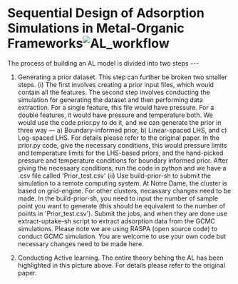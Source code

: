 # Sequential Design of Adsorption Simulations in Metal-Organic Frameworks![AL_workflow](https://user-images.githubusercontent.com/36941306/133353572-0bbcdaf5-3d7f-463a-9973-d8b935d89132.png)
The process of building an AL model is divided into two steps ---
1. Generating a prior dataset. 
This step can further be broken two smaller steps.
  (i) The first involves creating a prior input files, which would contain all the features. The second step involves conducting the simulation for generating the dataset and then performing data extraction. For a single feature, this file would have pressure.
For a double features, it would have pressure and temperature both.
  We would use the code prior.py to do it, and we can generate the prior in three way — a) Boundary-informed prior, b) Linear-spaced LHS, and c) Log-spaced LHS. For details please refer to the original paper. In the prior.py code, give the necessary conditions, this would pressure limits and temperature limits for the LHS-based priors, and the hand-picked pressure and temperature conditions for boundary informed prior.
  After giving the necesaary conditions, run the code in python and we have a .csv file called 'Prior_test.csv'
  (ii) Use build-prior-sh to submit the simulation to a remote computing system. At Notre Dame, the cluster is based on grid-engine. For other clusters, necassary changes need to be made. In the build-prior-sh, you need to input the number of sample point you want to generate (this should be equivalent to the number of points in 'Prior_test.csv'). Submit the jobs, and when they are done use extract-uptake-sh script to extract adsorption data from the GCMC simulations. Please note we are using RASPA (open source code) to conduct GCMC simulation. You are welcome to use your own code but necessary changes need to be made here.

2. Conducting Active learning.
The entire theory behing the AL has been highlighted in this picture above. For details please refer to the original paper.
